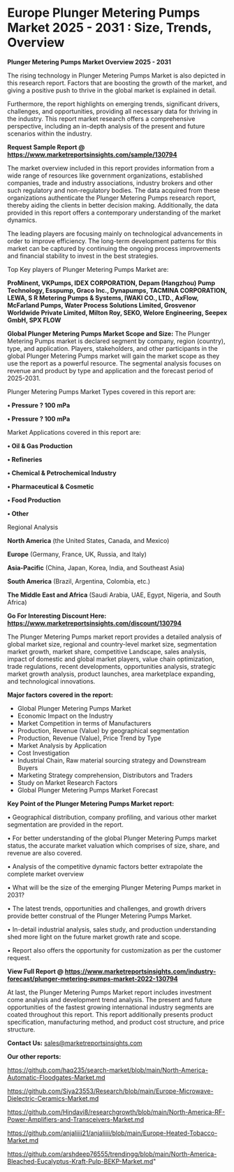  # Europe Plunger Metering Pumps Market 2025 - 2031 : Size, Trends, Overview

<Strong> Plunger Metering Pumps Market Overview 2025 - 2031</strong>

The rising technology in Plunger Metering Pumps Market is also depicted in this research report. Factors that are boosting the growth of the market, and giving a positive push to thrive in the global market is explained in detail.

Furthermore, the report highlights on emerging trends, significant drivers, challenges, and opportunities, providing all necessary data for thriving in the industry. This report market research offers a comprehensive perspective, including an in-depth analysis of the present and future scenarios within the industry.

<strong>Request Sample Report @ <a href=https://www.marketreportsinsights.com/sample/130794>https://www.marketreportsinsights.com/sample/130794</a></strong>

The market overview included in this report provides information from a wide range of resources like government organizations, established companies, trade and industry associations, industry brokers and other such regulatory and non-regulatory bodies. The data acquired from these organizations authenticate the Plunger Metering Pumps research report, thereby aiding the clients in better decision making. Additionally, the data provided in this report offers a contemporary understanding of the market dynamics.

The leading players are focusing mainly on technological advancements in order to improve efficiency. The long-term development patterns for this market can be captured by continuing the ongoing process improvements and financial stability to invest in the best strategies.

Top Key players of Plunger Metering Pumps Market are:

<strong>ProMinent, VKPumps, IDEX CORPORATION, Depam (Hangzhou) Pump Technology, Esspump, Graco Inc., Dynapumps, TACMINA CORPORATION, LEWA, S R Metering Pumps & Systems, IWAKI CO., LTD., AxFlow, McFarland Pumps, Water Process Solutions Limited, Grosvenor Worldwide Private Limited, Milton Roy, SEKO, Welore Engineering, Seepex GmbH, SPX FLOW</strong>

<strong><b>Global Plunger Metering Pumps Market Scope and Size:</b></strong>
The Plunger Metering Pumps market is declared segment by company, region (country), type, and application. Players, stakeholders, and other participants in the global Plunger Metering Pumps market will gain the market scope as they use the report as a powerful resource. The segmental analysis focuses on revenue and product by type and application and the forecast period of 2025-2031.

Plunger Metering Pumps Market Types covered in this report are:

<strong>• Pressure ? 100 mPa

• Pressure ? 100 mPa</strong>

Market Applications covered in this report are:

<strong>• Oil & Gas Production

• Refineries

• Chemical & Petrochemical Industry

• Pharmaceutical & Cosmetic

• Food Production

• Other</strong> 

Regional Analysis

<strong>North America</strong> (the United States, Canada, and Mexico)

<strong>Europe</strong> (Germany, France, UK, Russia, and Italy)

<strong>Asia-Pacific</strong> (China, Japan, Korea, India, and Southeast Asia)

<strong>South America</strong> (Brazil, Argentina, Colombia, etc.)

<strong>The Middle East and Africa</strong> (Saudi Arabia, UAE, Egypt, Nigeria, and South Africa)

<strong>Go For Interesting Discount Here: <a href=https://www.marketreportsinsights.com/discount/130794>https://www.marketreportsinsights.com/discount/130794</a></strong>

The Plunger Metering Pumps market report provides a detailed analysis of global market size, regional and country-level market size, segmentation market growth, market share, competitive Landscape, sales analysis, impact of domestic and global market players, value chain optimization, trade regulations, recent developments, opportunities analysis, strategic market growth analysis, product launches, area marketplace expanding, and technological innovations.

<strong><b>Major factors covered in the report:</b></strong>
<ul>
  <li>Global Plunger Metering Pumps Market </li>
  <li>Economic Impact on the Industry</li>
  <li>Market Competition in terms of Manufacturers</li>
  <li>Production, Revenue (Value) by geographical segmentation</li>
  <li>Production, Revenue (Value), Price Trend by Type</li>
  <li>Market Analysis by Application</li>
  <li>Cost Investigation</li>
  <li>Industrial Chain, Raw material sourcing strategy and Downstream Buyers</li>
  <li>Marketing Strategy comprehension, Distributors and Traders</li>
  <li>Study on Market Research Factors</li>
  <li>Global Plunger Metering Pumps Market Forecast</li>
</ul>

<strong><b>Key Point of the Plunger Metering Pumps Market report:</b></strong>

• Geographical distribution, company profiling, and various other market segmentation are provided in the report.

• For better understanding of the global Plunger Metering Pumps market status, the accurate market valuation which comprises of size, share, and revenue are also covered.

• Analysis of the competitive dynamic factors better extrapolate the complete market overview

• What will be the size of the emerging Plunger Metering Pumps market in 2031?

• The latest trends, opportunities and challenges, and growth drivers provide better construal of the Plunger Metering Pumps Market.

• In-detail industrial analysis, sales study, and production understanding shed more light on the future market growth rate and scope.

• Report also offers the opportunity for customization as per the customer request.

<strong><b>View Full Report @ <a href=https://www.marketreportsinsights.com/industry-forecast/plunger-metering-pumps-market-2022-130794>https://www.marketreportsinsights.com/industry-forecast/plunger-metering-pumps-market-2022-130794</a></b></strong>


At last, the Plunger Metering Pumps Market report includes investment come analysis and development trend analysis. The present and future opportunities of the fastest growing international industry segments are coated throughout this report. This report additionally presents product specification, manufacturing method, and product cost structure, and price structure.

<strong>Contact Us:</strong>
sales@marketreportsinsights.com

<strong>Our other reports:</strong>

<a href=https://github.com/haq235/search-market/blob/main/North-America-Automatic-Floodgates-Market.md>https://github.com/haq235/search-market/blob/main/North-America-Automatic-Floodgates-Market.md</a>

<a href=https://github.com/Siya23553/Research/blob/main/Europe-Microwave-Dielectric-Ceramics-Market.md>https://github.com/Siya23553/Research/blob/main/Europe-Microwave-Dielectric-Ceramics-Market.md</a>

<a href=https://github.com/Hindavi8/researchgrowth/blob/main/North-America-RF-Power-Amplifiers-and-Transceivers-Market.md>https://github.com/Hindavi8/researchgrowth/blob/main/North-America-RF-Power-Amplifiers-and-Transceivers-Market.md</a>

<a href=https://github.com/anjaliiii21/anjaliiii/blob/main/Europe-Heated-Tobacco-Market.md>https://github.com/anjaliiii21/anjaliiii/blob/main/Europe-Heated-Tobacco-Market.md</a>

<a href=https://github.com/arshdeep76555/trendingg/blob/main/North-America-Bleached-Eucalyptus-Kraft-Pulp-BEKP-Market.md>https://github.com/arshdeep76555/trendingg/blob/main/North-America-Bleached-Eucalyptus-Kraft-Pulp-BEKP-Market.md</a>"
